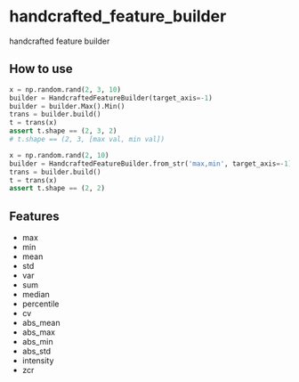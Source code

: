 # handcrafted_feature_builder

handcrafted feature builder

## How to use

```python
x = np.random.rand(2, 3, 10)
builder = HandcraftedFeatureBuilder(target_axis=-1)
builder = builder.Max().Min()
trans = builder.build()
t = trans(x)
assert t.shape == (2, 3, 2)
# t.shape == (2, 3, [max val, min val])

x = np.random.rand(2, 10)
builder = HandcraftedFeatureBuilder.from_str('max,min', target_axis=-1)
trans = builder.build()
t = trans(x)
assert t.shape == (2, 2)
```

## Features

* max
* min
* mean
* std
* var
* sum
* median
* percentile
* cv
* abs\_mean
* abs\_max
* abs\_min
* abs\_std
* intensity
* zcr

